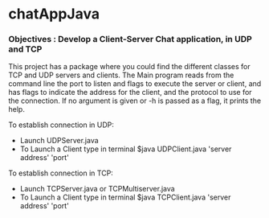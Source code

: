 # chatAppJava

### Objectives : Develop a Client-Server Chat application, in UDP and TCP

This project has a package where you could find the different classes for
TCP and UDP servers and clients. The Main program reads from the command line
the port to listen and flags to execute the server or client,
and has flags to indicate the address for the client, and the protocol to use for
the connection. If no argument is given or -h is passed as a flag, it prints the help.

To establish connection in UDP:
* Launch UDPServer.java
* To Launch a Client type in terminal $java UDPClient.java 'server address' 'port'

To establish connection in TCP:
* Launch TCPServer.java or TCPMultiserver.java
* To Launch a Client type in terminal $java TCPClient.java 'server address' 'port'


